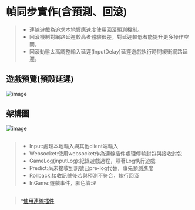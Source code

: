 # 幀同步實作(含預測、回滾)

> * 連線遊戲為追求本地響應速度使用回滾預測機制。
> * 回滾機制對網路延遲較高者體驗很差，對延遲較低者能提升更多操作空間。
> * 回滾動態太高調整輸入延遲(InputDelay)延遲遊戲執行時間緩衝網路延遲。

##
##
## 遊戲預覽(預設延遲)
![image](https://github.com/zzziwwwei/androidGame/blob/main/readme/%E9%80%A3%E7%B7%9A.gif)
##
## 架構圖
![image](https://github.com/zzziwwwei/androidGame/blob/main/readme/%E5%B9%80%E5%90%8C%E6%AD%A5%E5%AF%A6%E4%BD%9C%E6%9E%B6%E6%A7%8B%E5%9C%96.jpg)

##
> * Input:處理本地輸入與其他client端輸入
> *  Websocket:使用websocket作為連線插件處理傳輸封包與接收封包
> * GameLog(inputLog):紀錄遊戲過程，照著Log執行遊戲
> * Predict:尚未接收到訊號已pre-log代替，事先預測進度
> * Rollback:接收訊號後若與預測不符合，執行回滾
> * InGame:遊戲事件，腳色管理
##
##
> *[使用連線插件](https://github.com/psygames/UnityWebSocket)




